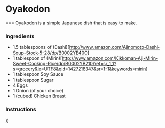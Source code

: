 # Oyakodon
===
Oyakodon is a simple Japanese dish that is easy to make.

### Ingredients
* 1.5 tablespoons of (Dashi)[http://www.amazon.com/Ajinomoto-Dashi-Soup-Stock-5-28/dp/B0002YB40O]
* 1 tablespoon of (Mirin)[http://www.amazon.com/Kikkoman-Aji-Mirin-Sweet-Cooking-Rice/dp/B0002YB210/ref=sr_1_1?s=grocery&ie=UTF8&qid=1427218347&sr=1-1&keywords=mirin]
* 1 tablespoon Soy Sauce
* 1 tablespoon Sugar
* 4 Eggs
* 1 Onion (of your choice)
* 1 (cubed) Chicken Breast

### Instructions

))
